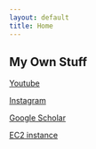 ```yaml
---
layout: default
title: Home
---
```


## My Own Stuff
[Youtube]()

[Instagram]()

[Google Scholar](https://scholar.google.com/citations?hl=en&user=g2EsJQgAAAAJ&view_op=list_works)

[EC2 instance](ec2-52-33-26-61.us-west-2.compute.amazonaws.com:8888)
